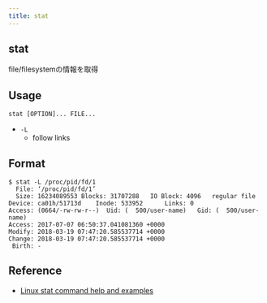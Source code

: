 ```yaml
---
title: stat
---
```


## stat
file/filesystemの情報を取得

## Usage

```
stat [OPTION]... FILE...
```

* `-L`
    * follow links

## Format

```
$ stat -L /proc/pid/fd/1
  File: ‘/proc/pid/fd/1’
  Size: 16234089553	Blocks: 31707288   IO Block: 4096   regular file
Device: ca01h/51713d	Inode: 533952      Links: 0
Access: (0664/-rw-rw-r--)  Uid: (  500/user-name)   Gid: (  500/user-name)
Access: 2017-07-07 06:50:37.041081360 +0000
Modify: 2018-03-19 07:47:20.585537714 +0000
Change: 2018-03-19 07:47:20.585537714 +0000
 Birth: -
```

## Reference
* [Linux stat command help and examples](https://www.computerhope.com/unix/stat.htm)
